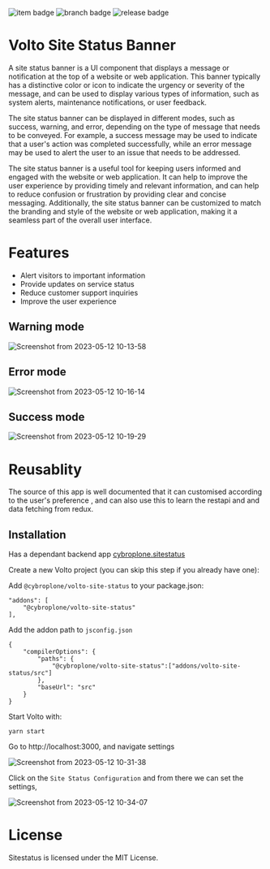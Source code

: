 
![item badge](https://badgen.net/pypi/license/pip)
![branch badge](https://badgen.net/badge/main/passing/green)
![release badge](https://badgen.net/badge/version/v1.0.0/blue) 




# Volto Site Status Banner

A site status banner is a UI component that displays a message or notification at the top of a website or web application. This banner typically has a distinctive color or icon to indicate the urgency or severity of the message, and can be used to display various types of information, such as system alerts, maintenance notifications, or user feedback.

The site status banner can be displayed in different modes, such as success, warning, and error, depending on the type of message that needs to be conveyed. For example, a success message may be used to indicate that a user's action was completed successfully, while an error message may be used to alert the user to an issue that needs to be addressed.

The site status banner is a useful tool for keeping users informed and engaged with the website or web application. It can help to improve the user experience by providing timely and relevant information, and can help to reduce confusion or frustration by providing clear and concise messaging. Additionally, the site status banner can be customized to match the branding and style of the website or web application, making it a seamless part of the overall user interface.

# Features

- Alert visitors to important information
- Provide updates on service status
- Reduce customer support inquiries
- Improve the user experience

## Warning mode

![Screenshot from 2023-05-12 10-13-58](https://github.com/cybrosystech/Plone-CMS/assets/129945593/70b892c9-a820-40c3-bab7-66dd3a013415)


## Error mode

![Screenshot from 2023-05-12 10-16-14](https://github.com/cybrosystech/Plone-CMS/assets/129945593/3e2bd0da-4430-4e5c-a5f7-3503db3d4c9a)

## Success mode

![Screenshot from 2023-05-12 10-19-29](https://github.com/cybrosystech/Plone-CMS/assets/129945593/96a893d4-d9e5-48fa-9819-9667a606c278)


# Reusablity

The source of this app is well documented that it can customised according to the user's preference , and can also use this to learn the restapi and and data fetching from redux.

## Installation

Has a dependant backend app [cybroplone.sitestatus](https://www.example.com/my%20great%20page)


Create a new Volto project (you can skip this step if you already have one):



Add `@cybroplone/volto-site-status` to your package.json:

```
"addons": [
    "@cybroplone/volto-site-status"
],

```

Add the addon path to ```jsconfig.json``` 

```
{
    "compilerOptions": {
        "paths": {  
            "@cybroplone/volto-site-status":["addons/volto-site-status/src"]
        },
        "baseUrl": "src"
    }
}
```
Start Volto with:

```
yarn start
```

  Go to http://localhost:3000, and navigate settings

  ![Screenshot from 2023-05-12 10-31-38](https://github.com/cybrosystech/Plone-CMS/assets/129945593/0aa5d7ae-c6d8-4c3c-b27f-a4a660a760c3)

Click on the ```Site Status Configuration```
and from there we can set the settings,

![Screenshot from 2023-05-12 10-34-07](https://github.com/cybrosystech/Plone-CMS/assets/129945593/fdd3940b-3355-4689-80e8-31f4d636d2d9)


# License
Sitestatus is licensed under the MIT License.



